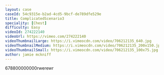 ```yaml
---
layout: case
caseId: 54c9315e-b2ad-4cd5-9bcf-de789dfe529e
title: ComplicatedScenario3
speciality: [Chest]
difficulty: Easy
videoId: 274222140
videoUrl: https://vimeo.com/274222140
videoThumbnailLarge: https://i.vimeocdn.com/video/706212135_640.jpg
videoThumbnailMedium: https://i.vimeocdn.com/video/706212135_200x150.jpg
videoThumbnailSmall: https://i.vimeocdn.com/video/706212135_100x75.jpg
author: jamie mckniff
---
```


678800000000rwerewr